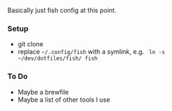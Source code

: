 Basically just fish config at this point.

### Setup
* git clone
* replace `~/.config/fish` with a symlink, e.g. ` ln -s ~/dev/dotfiles/fish/ fish`

### To Do
* Maybe a brewfile
* Maybe a list of other tools I use
